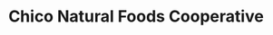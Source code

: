 ---
title: "Chico Natural Foods Cooperative"
url: /chico/chico-natural-foods-cooperative/
shop: Supermarkt
---